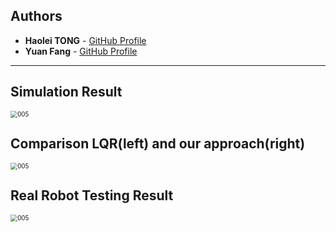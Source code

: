 ## Authors

- **Haolei TONG** - [GitHub Profile](https://github.com/ThomassTon)
- **Yuan Fang** - [GitHub Profile](https://github.com/FangYzzz)

---
## Simulation Result
<img src="./video/go_through_narrow_passage.gif" alt="005" style="zoom: 70%;" />

## Comparison LQR(left) and our approach(right)

<img src="./video/comparison.gif" alt="005" style="zoom: 70%;" />

## Real Robot Testing Result

<img src="./video/real_test.gif" alt="005" style="zoom: 70%;" />
